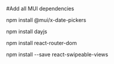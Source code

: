 #Add all MUI dependencies

npm install @mui/x-date-pickers

npm install dayjs

npm install react-router-dom

npm install --save react-swipeable-views